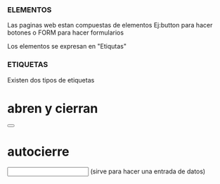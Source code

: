 

### ELEMENTOS
Las paginas web estan compuestas de elementos Ej:button para hacer botones o FORM para hacer formularios

Los elementos se expresan en "Etiqutas"

### ETIQUETAS

Existen dos tipos de etiquetas
# abren y cierran
<button></button>

# autocierre
<input> (sirve para hacer una entrada de datos)

    
